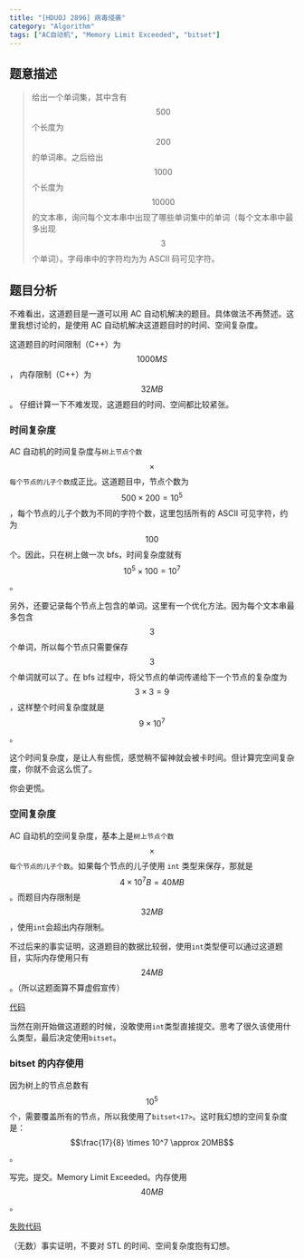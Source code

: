 ```yaml
---
title: "[HDUOJ 2896] 病毒侵袭"
category: "Algorithm"
tags: ["AC自动机", "Memory Limit Exceeded", "bitset"]
---
```

## 题意描述
>给出一个单词集，其中含有 $$500$$ 个长度为 $$200$$ 的单词串。之后给出 $$1000$$ 个长度为 $$10000$$ 的文本串，询问每个文本串中出现了哪些单词集中的单词（每个文本串中最多出现 $$3$$ 个单词）。字母串中的字符均为为 ASCII 码可见字符。

## 题目分析

不难看出，这道题目是一道可以用 AC 自动机解决的题目。具体做法不再赘述。这里我想讨论的，是使用 AC 自动机解决这道题目时的时间、空间复杂度。

这道题目的时间限制（C++）为 $$1000MS$$， 内存限制（C++）为 $$32MB$$。 仔细计算一下不难发现，这道题目的时间、空间都比较紧张。

### 时间复杂度
AC 自动机的时间复杂度与`树上节点个数` $$\times$$ `每个节点的儿子个数`成正比。这道题目中，节点个数为 $$500 \times 200 = 10^5$$，每个节点的儿子个数为不同的字符个数，这里包括所有的 ASCII 可见字符，约为 $$100$$ 个。因此，只在树上做一次 bfs，时间复杂度就有 $$10^5 \times 100 = 10^7$$。

另外，还要记录每个节点上包含的单词。这里有一个优化方法。因为每个文本串最多包含 $$3$$ 个单词，所以每个节点只需要保存 $$3$$ 个单词就可以了。在 bfs 过程中，将父节点的单词传递给下一个节点的复杂度为 $$3 \times 3 = 9$$，这样整个时间复杂度就是 $$9 \times 10^7$$。

这个时间复杂度，是让人有些慌，感觉稍不留神就会被卡时间。但计算完空间复杂度，你就不会这么慌了。

你会更慌。

### 空间复杂度

AC 自动机的空间复杂度，基本上是`树上节点个数` $$\times$$ `每个节点的儿子个数`。如果每个节点的儿子使用 `int` 类型来保存，那就是 $$4 \times 10^7B = 40MB$$。而题目内存限制是 $$32MB$$，使用`int`会超出内存限制。

不过后来的事实证明，这道题目的数据比较弱，使用`int`类型便可以通过这道题目，实际内存使用只有 $$24MB$$。（所以这题面算不算虚假宣传）

[代码][1]

当然在刚开始做这道题的时候，没敢使用`int`类型直接提交。思考了很久该使用什么类型，最后决定使用`bitset`。

### bitset 的内存使用
因为树上的节点总数有 $$10^5$$ 个，需要覆盖所有的节点，所以我使用了`bitset<17>`。这时我幻想的空间复杂度是：$$\frac{17}{8} \times 10^7 \approx 20MB$$。

写完。提交。Memory Limit Exceeded。内存使用 $$40MB$$。

[失败代码][2]

（无数）事实证明，不要对 STL 的时间、空间复杂度抱有幻想。


[1]: https://github.com/YuCrazing/ACM-solutions/blob/master/HDU/2896%20%E7%97%85%E6%AF%92%E4%BE%B5%E8%A2%AD%20(int).cpp
[2]: https://github.com/YuCrazing/ACM-solutions/blob/master/HDU/2896%20%E7%97%85%E6%AF%92%E4%BE%B5%E8%A2%AD%20(bitset).cpp